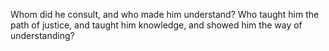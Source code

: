 Whom did he consult, and who made him understand? Who taught him the path of justice, and taught him knowledge, and showed him the way of understanding?
